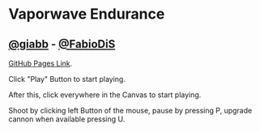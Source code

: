 # Vaporwave Endurance
## [@giabb](https://github.com/giabb) - [@FabioDiS](https://github.com/FabioDiS)
[GitHub Pages Link](https://sapienzainteractivegraphicscourse.github.io/finalproject-vaporwaveendurance/).

Click "Play" Button to start playing.

After this, click everywhere in the Canvas to start playing.

Shoot by clicking left Button of the mouse, pause by pressing P, upgrade cannon when available pressing U.
